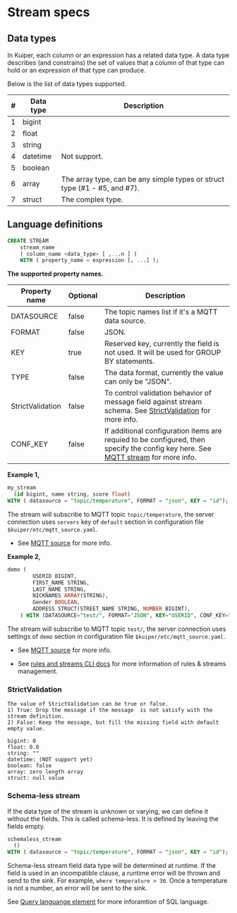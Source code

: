 # Stream specs 

## Data types

In Kuiper, each column or an expression has a related data type. A data type describes (and constrains) the set of values that a column of that type can hold or an expression of that type can produce.

Below is the list of data types supported.

| #    | Data type | Description                                                  |
| ---- | --------- | ------------------------------------------------------------ |
| 1    | bigint    |                                                              |
| 2    | float     |                                                              |
| 3    | string    |                                                              |
| 4    | datetime  | Not support.                                                 |
| 5    | boolean   |                                                              |
| 6    | array     | The array type, can be any simple types or struct type (#1 - #5, and #7). |
| 7    | struct    | The complex type.                                            |

## Language definitions

```sql
CREATE STREAM   
    stream_name   
    ( column_name <data_type> [ ,...n ] )
    WITH ( property_name = expression [, ...] );
```

**The supported property names.**

| Property name | Optional | Description                                                  |
| ------------- | -------- | ------------------------------------------------------------ |
| DATASOURCE | false    | The topic names list if it's a MQTT data source. |
| FORMAT        | false    | JSON. |
| KEY           | true     | Reserved key, currently the field is not used. It will be used for GROUP BY statements. |
| TYPE     | false    | The data format, currently the value can only be "JSON". |
| StrictValidation     | false    | To control validation behavior of message field against stream schema. See [StrictValidation](#StrictValidation) for more info. |
| CONF_KEY | false | If additional configuration items are requied to be configured, then specify the config key here. See [MQTT stream](../rules/sources/mqtt.md) for more info. |

**Example 1,**

```sql
my_stream 
  (id bigint, name string, score float)
WITH ( datasource = "topic/temperature", FORMAT = "json", KEY = "id");
```

The stream will subscribe to MQTT topic ``topic/temperature``, the server connection uses ``servers`` key of ``default`` section in configuration file ``$kuiper/etc/mqtt_source.yaml``. 

- See [MQTT source](../rules/sources/mqtt.md) for more info.

**Example 2,**

```sql
demo (
		USERID BIGINT,
		FIRST_NAME STRING,
		LAST_NAME STRING,
		NICKNAMES ARRAY(STRING),
		Gender BOOLEAN,
		ADDRESS STRUCT(STREET_NAME STRING, NUMBER BIGINT),
	) WITH (DATASOURCE="test/", FORMAT="JSON", KEY="USERID", CONF_KEY="demo");
```

The stream will subscribe to MQTT topic ``test/``, the server connection uses settings of ``demo`` section in configuration file ``$kuiper/etc/mqtt_source.yaml``. 

- See [MQTT source](../rules/sources/mqtt.md) for more info.

- See [rules and streams CLI docs](../cli/overview.md) for more information of rules & streams management.

### StrictValidation

```
The value of StrictValidation can be true or false.
1) True: Drop the message if the message  is not satisfy with the stream definition.
2) False: Keep the message, but fill the missing field with default empty value.

bigint: 0
float: 0.0
string: ""
datetime: (NOT support yet)
boolean: false
array: zero length array
struct: null value
```

### Schema-less stream
If the data type of the stream is unknown or varying, we can define it without the fields. This is called schema-less. It is defined by leaving the fields empty.
```sql
schemaless_stream 
  ()
WITH ( datasource = "topic/temperature", FORMAT = "json", KEY = "id");
```

Schema-less stream field data type will be determined at runtime. If the field is used in an incompatible clause, a runtime error will be thrown and send to the sink. For example, ``where temperature > 30``. Once a temperature is not a number, an error will be sent to the sink.

See [Query languange element](query_language_elements.md) for more inforamtion of SQL language.

